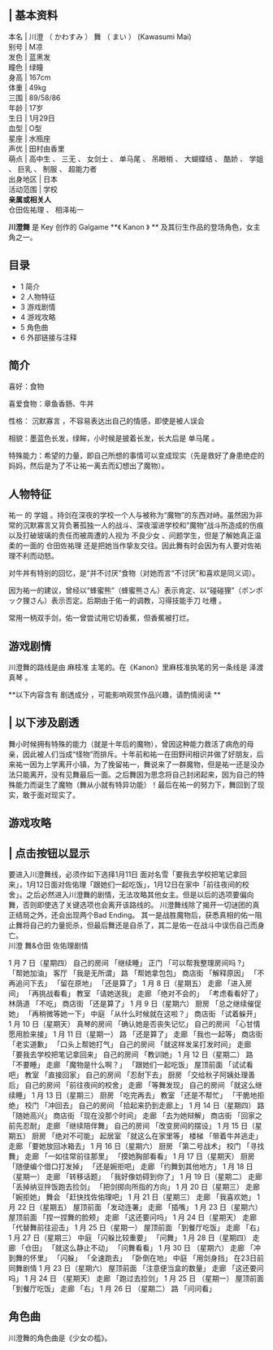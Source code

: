 |  **基本资料**  
---  
本名  |  川澄  （  かわすみ  ）  舞  （  まい  ）  (Kawasumi Mai)   
别号  |  M凉   
发色  |  蓝黑发   
瞳色  |  绿瞳   
身高  |  167cm   
体重  |  49kg   
三围  |  89/58/86   
年龄  |  17岁   
生日  |  1月29日   
血型  |  O型   
星座  |  水瓶座   
声优  |  田村由香里   
萌点  |  高中生  、  三无  、  女剑士  、  单马尾  、  吊眼梢  、  大蝴蝶结  、  酷娇  、  学姐  、  巨乳  、  制服  、  超能力者   
出身地区  |  日本   
活动范围  |  学校   
**亲属或相关人**  
仓田佐祐理  、  相泽祐一  
  
**川澄舞** 是  Key  创作的  Galgame  **《 Kanon  》 ** 及其衍生作品的登场角色，女主角之一。

##  目录

  * 1  简介 
  * 2  人物特征 
  * 3  游戏剧情 
  * 4  游戏攻略 
  * 5  角色曲 
  * 6  外部链接与注释 

##  简介

喜好：食物

喜爱食物：章鱼香肠、牛丼

性格：  沉默寡言  ，不容易表达出自己的情感，即使是被人误会

相貌：墨蓝色长发，绿眸，小时候是披着长发，长大后是  单马尾  。

特殊能力：希望的力量，即自己所想的事情可以变成现实（先是救好了身患绝症的妈妈，然后是为了不让祐一离去而幻想出了魔物）。

##  人物特征

祐一  的  学姐
。持剑在深夜的学校一个人与被称为“魔物”的东西对峙。虽然因为非常的沉默寡言又背负著孤独一人的战斗、深夜溜进学校和“魔物”战斗所造成的伤痕以及打破玻璃的责任而被周遭的人视为
不良少女  、问题学生，但是了解她真正温柔的一面的  仓田佐祐理  还是把她当作挚友交往。因此舞有时会因为有人要对佐祐理不利而动怒。

对牛丼有特别的回忆，是“并不讨厌”食物（对她而言“不讨厌”和喜欢是同义词）。

因为祐一的建议，曾经以“蜂蜜熊”（蜂蜜熊さん）表示肯定、以“碰碰狸”（ポンポック狸さん）表示否定。后期由于佑一的调教，习得技能手刀  吐槽  。

常用一柄双手剑，佑一曾尝试用它切香蕉，但香蕉被打烂。

##  游戏剧情

川澄舞的路线是由  麻枝准  主笔的。在《Kanon》里麻枝准执笔的另一条线是  泽渡真琴  。

**以下内容含有 剧透成分  ，可能影响观赏作品兴趣，请酌情阅读 **

|  以下涉及剧透  
---  
舞小时候拥有特殊的能力（就是十年后的魔物），曾因这种能力救活了病危的母亲，因此被人们当成“怪物”而排斥。十年前和祐一在田野间相识并做了好朋友，后来祐一因为上学离开小镇，为了挽留祐一，舞说来了一群魔物，但是祐一还是没办法只能离开，没有见舞最后一面。之后舞因为思念将自己封闭起来，因为自己的特殊能力而诞生了魔物（舞从小就有特异功能）！最后在祐一的努力下，舞回到了现实，敢于面对现实了。
</br>  
  
##  游戏攻略

|  点击按钮以显示  
---  
要进入川澄舞线，必须作如下选择1月11日
面对名雪「要我去学校把笔记拿回来」，1月12日面对佐佑理「跟她们一起吃饭」，1月12日在家中「前往夜间的校舍」。之后必然进入川澄舞的剧情，无法攻略其他女主。但是以后的选项要偏向舞，否则即使选了关键选项也会离开该路线的。
川澄舞线除了揭开一切谜团的真正结局之外，还会出现两个Bad Ending。
其一是战胜魔物后，获悉真相的佑一阻止舞将自己的力量扼杀，但最后舞还是自杀了，其二是佑一在战斗中误伤自己而身亡。  </br> 川澄 舞&仓田 佐佑理剧情
</br>

1 月 7 日（星期四）  自己的房间  「继续睡」  正门  「可以帮我整理房间吗 ?」  「帮她加油」  客厅  「我是无所谓」  路  「帮她拿包包」
商店街  「解释原因」  「不再追问下去」  「留在原地」  「还是算了」  1 月 8 日（星期五）  走廊  「进入房间」  「再挑战看看」  教室
「请她送我」  走廊  「绝对不会的」  「考虑看看好了」  林荫道  「不吃」  商店街  「还是算了」  1 月 9 日（星期六）  厨房
「总之继续催促她」  「再稍微等她一下」  中庭  「从什么时候就在这啦？」  商店街  「试着躲开」  1 月 10 日（星期天）  真琴的房间
「确认她是否丧失记忆」  自己的房间  「心甘情愿用脸来接」  1 月 11 日（星期一）  路  「还是算了」  走廊  「我也一起等」  商店街
「老实道歉」  「口头上帮她打气」  自己的房间  「就这样发呆打发时间」  走廊  「要我去学校把笔记拿回来」  自己的房间  「教训她」  1 月 12
日（星期二）  路  「不要睡」  走廊  「魔物是什么啊？」  「跟她们一起吃饭」  屋顶前面  「试试看吧」  教室  「直接回家」  自己的房间
「忍耐下去」  厨房  「交给秋子阿姨处理善后」  自己的房间  「前往夜间的校舍」  走廊  「等舞发现」  自己的房间  「就这么继续睡」  1 月
13 日（星期三）  厨房  「吃完再去」  教室  「还是不帮忙」  「干脆地拒绝」  校门  「冲回去」  自己的房间  「拾起来扔到走廊上」  1 月
14 日（星期四）  路  「随她高兴」  商店街  「现在没那个时间」  走廊  「去为她辩解」  商店街  「回家之前先忍耐」  走廊  「继续陪伴舞」
自己的房间  「改变房间的摆设」  1 月 15 日（星期五）  厨房  「绝对不可能」  起居室  「就这么在家里等」  楼梯  「带着牛丼逃走」  走廊
「要她放回冰箱去」  1 月 16 日（星期六）  厨房  「第二号战术」  校门  「寻找舞」  走廊  「一如往常前往那里」  「摸她胸部看看」  1
月 17 日（星期天）  厨房  「随便编个借口打发掉」  「还是婉拒吧」  走廊  「约舞到其他地方」  1 月 18 日（星期一）  走廊
「转移话题」  「我好像妨碍到你了」  1 月 19 日（星期二）  走廊  「丢掉纳豆拌饭跑去捡剑」  「把剑掷向所指的方向」  1 月 20
日（星期三）  走廊  「婉拒她」  舞会  「赶快找佐佑理吧」  1 月 21 日（星期三）  走廊  「我喜欢她」  1 月 22 日（星期五）
屋顶前面  「发动连署」  走廊  「插嘴」  1 月 23 日（星期六）  屋顶前面  「捏一捏舞的脸颊」  走廊  「这还要问吗」  1 月 24
日（星期天）  走廊  「代替舞前往迎击」  1 月 25 日（星期一）  屋顶前面  「到餐厅吃饭」  走廊  「右」  1 月 27 日（星期三）
中庭  「闪躲比较重要」  「问舞」  1 月 28 日（星期四）  走廊  「仓田」  「就这么静止不动」  「问舞看看」  1 月 30 日 （星期六）
走廊  「冲到舞的怀里」  「闪躲」  「全速跑去」  「卧倒在地」  中庭  「用剑身挡」  在23日前同舞剧情  1 月 23 日（星期六）  屋顶前面
「注意便当盒的数量」  走廊  「这还要问吗」  1 月 24 日 （星期天）  走廊  「跑过去捡剑」  1 月 25 日 （星期一）  屋顶前面
「到餐厅吃饭」  走廊  「右」  1 月 26 日 （星期二）  路  「问问看」  </br>  
  
##  角色曲

川澄舞的角色曲是《少女の槛》。